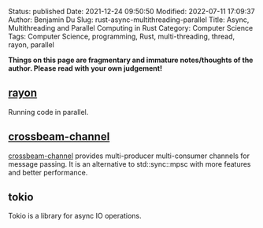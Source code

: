 Status: published
Date: 2021-12-24 09:50:50
Modified: 2022-07-11 17:09:37
Author: Benjamin Du
Slug: rust-async-multithreading-parallel
Title: Async, Multithreading and Parallel Computing in Rust
Category: Computer Science
Tags: Computer Science, programming, Rust, multi-threading, thread, rayon, parallel

**Things on this page are fragmentary and immature notes/thoughts of the author. Please read with your own judgement!**

## [rayon](https://crates.io/crates/rayon)
Running code in parallel.

## [crossbeam-channel](https://crates.io/crates/crossbeam-channel)
[crossbeam-channel](https://crates.io/crates/crossbeam-channel)
provides multi-producer multi-consumer channels for message passing. 
It is an alternative to std::sync::mpsc with more features and better performance.

## tokio
Tokio is a library for async IO operations.



